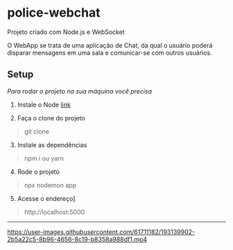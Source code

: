 # police-webchat


Projeto criado com Node.js e WebSocket

O WebApp se trata de uma aplicação de Chat, da qual o usuário poderá disparar mensagens em uma sala e comunicar-se com outros usuários.

## Setup

*Para rodar o projeto na sua máquina você precisa*

1. Instale o Node
 [link](https://nodejs.org/en/)

2. Faça o clone do projeto 
 > git clone 

3.  Instale as dependências
> npm i ou yarn 

4. Rode o projeto 
> npx nodemon app

5. Acesse o endereço]

> http://localhost:5000

---

https://user-images.githubusercontent.com/61711182/193139902-2b5a22c5-8b96-4656-8c19-b8358a988df1.mp4

